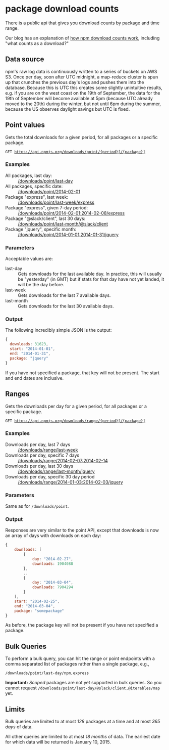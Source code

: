 # package download counts

There is a public api that gives you download counts by package and time range.

Our blog has an explanation of [how npm download counts work](http://blog.npmjs.org/post/92574016600/numeric-precision-matters-how-npm-download-counts), including "what counts as a download?"

## Data source

npm's raw log data is continuously written to a series of buckets on AWS S3. Once per day, soon
after UTC midnight, a map-reduce cluster is spun up that crunches the previous day's logs and
pushes them into the database. Because this is UTC this creates some slightly unintuitive results,
e.g. if you are on the west coast on the 19th of September, the data for the 19th of September will
become available at 5pm (because UTC already moved to the 20th) during the winter, but not until 6pm
during the summer, because the US observes daylight savings but UTC is fixed.

## Point values

Gets the total downloads for a given period, for all packages or a specific package.

<code>GET https://api.npmjs.org/downloads/point/{period}[/{package}]</code>

### Examples

<dl>
	<dt>All packages, last day:</dt>
	<dd><a href="https://api.npmjs.org/downloads/point/last-day">/downloads/point/last-day</a></dd>
	<dt>All packages, specific date:</dt>
	<dd><a href="https://api.npmjs.org/downloads/point/2014-02-01">/downloads/point/2014-02-01</a></dd>
	<dt>Package "express", last week:</dt>
	<dd><a href="https://api.npmjs.org/downloads/point/last-week/express">/downloads/point/last-week/express</a></dd>
	<dt>Package "express", given 7-day period:</dt>
	<dd><a href="https://api.npmjs.org/downloads/point/2014-02-01:2014-02-08/express">/downloads/point/2014-02-01:2014-02-08/express</a></dd>
	<dt>Package "@slack/client", last 30 days:</dt>
	<dd><a href="https://api.npmjs.org/downloads/point/last-month/@slack/client">/downloads/point/last-month/@slack/client</a></dd>
	<dt>Package "jquery", specific month:</dt>
	<dd><a href="https://api.npmjs.org/downloads/point/2014-01-01:2014-01-31/jquery">/downloads/point/2014-01-01:2014-01-31/jquery</a></dd>
</dl>

### Parameters

Acceptable values are:

<dl>
	<!--
	<dt>all-time</dt>
	<dd>Gets total downloads.</dd>
	-->
	<dt>last-day</dt>
	<dd>Gets downloads for the last available day. In practice, this will usually be "yesterday" (in GMT) but if stats for that day have not yet landed, it will be the day before.</dd>
	<dt>last-week</dt>
	<dd>Gets downloads for the last 7 available days.</dd>
  	<dt>last-month</dt>
	<dd>Gets downloads for the last 30 available days.</dd>
</dl>

### Output

The following incredibly simple JSON is the output:

```javascript
{
  downloads: 31623,
  start: "2014-01-01",
  end: "2014-01-31",
  package: "jquery"
}
```

If you have not specified a package, that key will not be present. The start and end dates are inclusive.

## Ranges

Gets the downloads per day for a given period, for all packages or a specific package.

<code>GET https://api.npmjs.org/downloads/range/{period}[/{package}]</code>

### Examples

<dl>
	<dt>Downloads per day, last 7 days</dt>
	<dd><a href="https://api.npmjs.org/downloads/range/last-week">/downloads/range/last-week</a></dd>
	<dt>Downloads per day, specific 7 days</dt>
	<dd><a href="https://api.npmjs.org/downloads/range/2014-02-07:2014-02-14">/downloads/range/2014-02-07:2014-02-14</a></dd>
	<dt>Downloads per day, last 30 days</dt>
	<dd><a href="https://api.npmjs.org/downloads/range/last-month/jquery">/downloads/range/last-month/jquery</a></dd>
	<dt>Downloads per day, specific 30 day period</dt>
	<dd><a href="https://api.npmjs.org/downloads/range/2014-01-03:2014-02-03/jquery">/downloads/range/2014-01-03:2014-02-03/jquery</a></dd>
</dl>

### Parameters

Same as for `/downloads/point`.

### Output

Responses are very similar to the point API, except that downloads is now an array of days with downloads on each day:

```javascript
{
	downloads: [
		{
			day: "2014-02-27",
			downloads: 1904088
		},
		..
		{
			day: "2014-03-04",
			downloads: 7904294
		}
	],
	start: "2014-02-25",
	end: "2014-03-04",
	package: "somepackage"
}
```

As before, the package key will not be present if you have not specified a package.

## Bulk Queries

To perform a bulk query, you can hit the range or point endpoints with a comma
separated list of packages rather than a single package, e.g.,

`/downloads/point/last-day/npm,express`

__Important:__ *Scoped* packages are not yet supported in bulk queries. So you cannot request `/downloads/point/last-day/@slack/client,@iterables/map` yet.

## Limits

Bulk queries are limited to at most *128* packages at a time and at most *365 days* of data.

All other queries are limited to at most *18 months* of data. The earliest date for which data will be returned is January 10, 2015.
